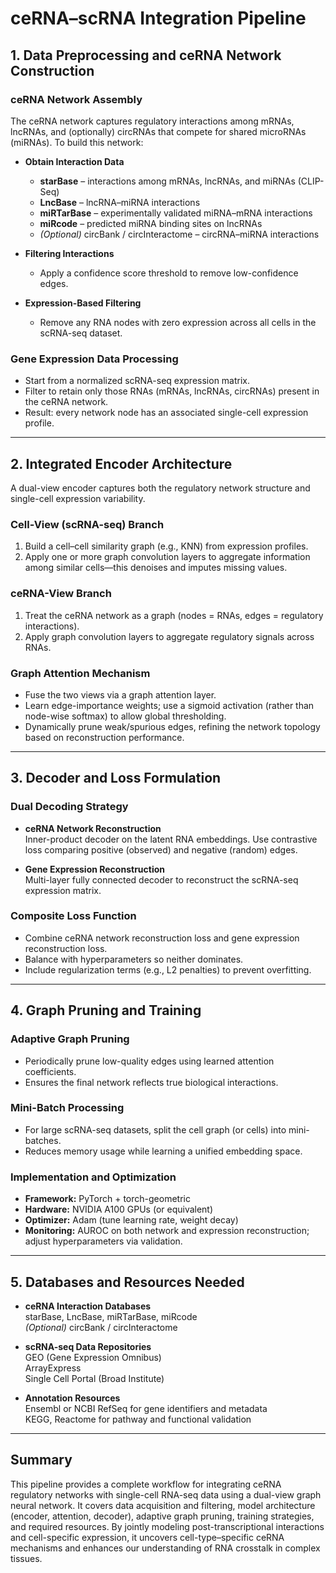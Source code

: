 # ceRNA–scRNA Integration Pipeline

## 1. Data Preprocessing and ceRNA Network Construction

### ceRNA Network Assembly
The ceRNA network captures regulatory interactions among mRNAs, lncRNAs, and (optionally) circRNAs that compete for shared microRNAs (miRNAs). To build this network:

- **Obtain Interaction Data**  
  - **starBase** – interactions among mRNAs, lncRNAs, and miRNAs (CLIP-Seq)  
  - **LncBase** – lncRNA–miRNA interactions  
  - **miRTarBase** – experimentally validated miRNA–mRNA interactions  
  - **miRcode** – predicted miRNA binding sites on lncRNAs  
  - *(Optional)* circBank / circInteractome – circRNA–miRNA interactions

- **Filtering Interactions**  
  - Apply a confidence score threshold to remove low-confidence edges.

- **Expression-Based Filtering**  
  - Remove any RNA nodes with zero expression across all cells in the scRNA-seq dataset.

### Gene Expression Data Processing
- Start from a normalized scRNA-seq expression matrix.
- Filter to retain only those RNAs (mRNAs, lncRNAs, circRNAs) present in the ceRNA network.
- Result: every network node has an associated single-cell expression profile.

---

## 2. Integrated Encoder Architecture

A dual-view encoder captures both the regulatory network structure and single-cell expression variability.

### Cell-View (scRNA-seq) Branch
1. Build a cell–cell similarity graph (e.g., KNN) from expression profiles.  
2. Apply one or more graph convolution layers to aggregate information among similar cells—this denoises and imputes missing values.

### ceRNA-View Branch
1. Treat the ceRNA network as a graph (nodes = RNAs, edges = regulatory interactions).  
2. Apply graph convolution layers to aggregate regulatory signals across RNAs.

### Graph Attention Mechanism
- Fuse the two views via a graph attention layer.  
- Learn edge-importance weights; use a sigmoid activation (rather than node-wise softmax) to allow global thresholding.  
- Dynamically prune weak/spurious edges, refining the network topology based on reconstruction performance.

---

## 3. Decoder and Loss Formulation

### Dual Decoding Strategy
- **ceRNA Network Reconstruction**  
  Inner-product decoder on the latent RNA embeddings. Use contrastive loss comparing positive (observed) and negative (random) edges.

- **Gene Expression Reconstruction**  
  Multi-layer fully connected decoder to reconstruct the scRNA-seq expression matrix.

### Composite Loss Function
- Combine ceRNA network reconstruction loss and gene expression reconstruction loss.  
- Balance with hyperparameters so neither dominates.  
- Include regularization terms (e.g., L2 penalties) to prevent overfitting.

---

## 4. Graph Pruning and Training

### Adaptive Graph Pruning
- Periodically prune low-quality edges using learned attention coefficients.  
- Ensures the final network reflects true biological interactions.

### Mini-Batch Processing
- For large scRNA-seq datasets, split the cell graph (or cells) into mini-batches.  
- Reduces memory usage while learning a unified embedding space.

### Implementation and Optimization
- **Framework:** PyTorch + torch-geometric  
- **Hardware:** NVIDIA A100 GPUs (or equivalent)  
- **Optimizer:** Adam (tune learning rate, weight decay)  
- **Monitoring:** AUROC on both network and expression reconstruction; adjust hyperparameters via validation.

---

## 5. Databases and Resources Needed

- **ceRNA Interaction Databases**  
  starBase, LncBase, miRTarBase, miRcode  
  *(Optional)* circBank / circInteractome

- **scRNA-seq Data Repositories**  
  GEO (Gene Expression Omnibus)  
  ArrayExpress  
  Single Cell Portal (Broad Institute)

- **Annotation Resources**  
  Ensembl or NCBI RefSeq for gene identifiers and metadata  
  KEGG, Reactome for pathway and functional validation

---

## Summary

This pipeline provides a complete workflow for integrating ceRNA regulatory networks with single-cell RNA-seq data using a dual-view graph neural network. It covers data acquisition and filtering, model architecture (encoder, attention, decoder), adaptive graph pruning, training strategies, and required resources. By jointly modeling post-transcriptional interactions and cell-specific expression, it uncovers cell-type–specific ceRNA mechanisms and enhances our understanding of RNA crosstalk in complex tissues.  
